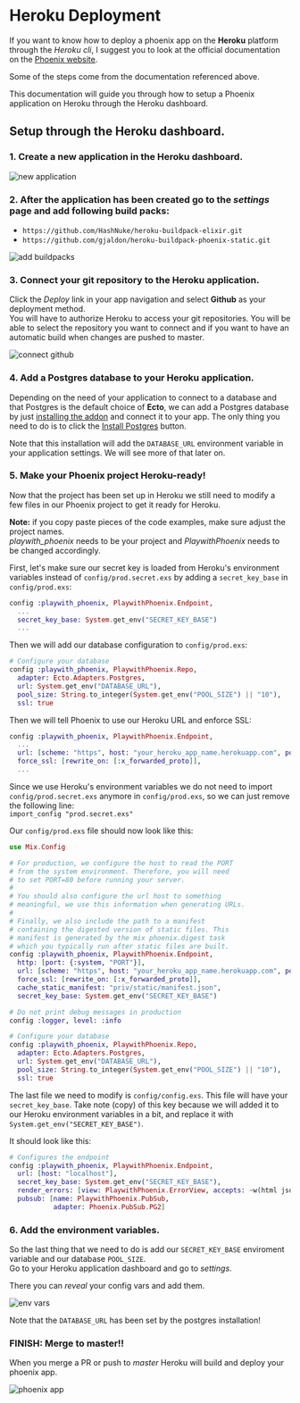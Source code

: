 # Heroku Deployment

If you want to know how to deploy a phoenix app on the **Heroku** platform through the _Heroku cli_,
I suggest you to look at the official documentation on the [Phoenix website](http://www.phoenixframework.org/docs/heroku).

Some of the steps come from the documentation referenced above.

This documentation will guide you through how to setup a Phoenix application on Heroku through the Heroku dashboard.

## Setup through the Heroku dashboard.
### 1. Create a new application in the Heroku dashboard.
![new application](https://cloud.githubusercontent.com/assets/7126237/22741835/df7864c6-ee14-11e6-8b88-2991b558c4eb.png)

### 2. After the application has been created go to the _settings_ page and add following build packs:
  * `https://github.com/HashNuke/heroku-buildpack-elixir.git`
  * `https://github.com/gjaldon/heroku-buildpack-phoenix-static.git`

![add buildpacks](https://cloud.githubusercontent.com/assets/7126237/22741836/df7b166c-ee14-11e6-8099-42d48dac01eb.png)

### 3. Connect your **git** repository to the Heroku application.
Click the _Deploy_ link in your app navigation and select **Github** as your deployment method.<br/>
You will have to authorize Heroku to access your git repositories.
You will be able to select the repository you want to connect and if you want to have an automatic build 
when changes are pushed to master.

![connect github](https://cloud.githubusercontent.com/assets/7126237/22741833/df76049c-ee14-11e6-9839-3a7190ed3122.png)

### 4. Add a Postgres database to your Heroku application.

Depending on the need of your application to connect to a database and that Postgres is the default choice
of **Ecto**, we can add a Postgres database by just [installing the addon](https://elements.heroku.com/addons/postgres)
and connect it to your app. The only thing you need to do is to click the [Install Postgres](https://elements.heroku.com/addons/postgres) button.

Note that this installation will add the `DATABASE_URL` environment variable in your application settings.
We will see more of that later on.

### 5. Make your Phoenix project Heroku-ready!
Now that the project has been set up in Heroku we still need to modify a few files in our Phoenix project
to get it ready for Heroku.

**Note:** if you copy paste pieces of the code examples, make sure adjust the project names.<br/>
*playwith_phoenix* needs to be your project and _PlaywithPhoenix_ needs to be changed accordingly.

First, let's make sure our secret key is loaded from Heroku's environment variables instead of 
`config/prod.secret.exs` by adding a `secret_key_base` in `config/prod.exs`:

```elixir
config :playwith_phoenix, PlaywithPhoenix.Endpoint,
  ...
  secret_key_base: System.get_env("SECRET_KEY_BASE")
  ...
```

Then we will add our database configuration to `config/prod.exs`:
```elixir
# Configure your database
config :playwith_phoenix, PlaywithPhoenix.Repo,
  adapter: Ecto.Adapters.Postgres,
  url: System.get_env("DATABASE_URL"),
  pool_size: String.to_integer(System.get_env("POOL_SIZE") || "10"),
  ssl: true
```

Then we will tell Phoenix to use our Heroku URL and enforce SSL:

```elixir
config :playwith_phoenix, PlaywithPhoenix.Endpoint,
  ...
  url: [scheme: "https", host: "your_heroku_app_name.herokuapp.com", port: 443],
  force_ssl: [rewrite_on: [:x_forwarded_proto]],
  ...
```

Since we use Heroku's environment variables we do not need to import `config/prod.secret.exs` anymore in `config/prod.exs`,
so we can just remove the following line:<br/>
`import_config "prod.secret.exs"`

Our `config/prod.exs` file should now look like this:
```elixir
use Mix.Config

# For production, we configure the host to read the PORT
# from the system environment. Therefore, you will need
# to set PORT=80 before running your server.
#
# You should also configure the url host to something
# meaningful, we use this information when generating URLs.
#
# Finally, we also include the path to a manifest
# containing the digested version of static files. This
# manifest is generated by the mix phoenix.digest task
# which you typically run after static files are built.
config :playwith_phoenix, PlaywithPhoenix.Endpoint,
  http: [port: {:system, "PORT"}],
  url: [scheme: "https", host: "your_heroku_app_name.herokuapp.com", port: 443],
  force_ssl: [rewrite_on: [:x_forwarded_proto]],
  cache_static_manifest: "priv/static/manifest.json",
  secret_key_base: System.get_env("SECRET_KEY_BASE")  

# Do not print debug messages in production
config :logger, level: :info

# Configure your database
config :playwith_phoenix, PlaywithPhoenix.Repo,
  adapter: Ecto.Adapters.Postgres,
  url: System.get_env("DATABASE_URL"),
  pool_size: String.to_integer(System.get_env("POOL_SIZE") || "10"),
  ssl: true
```

The last file we need to modify is `config/config.exs`. This file will have your `secret_key_base`.
Take note (copy) of this key because we will added it to our Heroku environment variables in a bit, and replace it with `System.get_env("SECRET_KEY_BASE")`.

It should look like this:
```elixir
# Configures the endpoint
config :playwith_phoenix, PlaywithPhoenix.Endpoint,
  url: [host: "localhost"],
  secret_key_base: System.get_env("SECRET_KEY_BASE"),
  render_errors: [view: PlaywithPhoenix.ErrorView, accepts: ~w(html json)],
  pubsub: [name: PlaywithPhoenix.PubSub,
           adapter: Phoenix.PubSub.PG2]
```

### 6. Add the environment variables.
 So the last thing that we need to do is add our `SECRET_KEY_BASE` enviroment variable and our database `POOL_SIZE`.<br/>
 Go to your Heroku application dashboard and go to _settings_.

 There you can _reveal_ your config vars and add them.

![env vars](https://cloud.githubusercontent.com/assets/7126237/22741834/df7850c6-ee14-11e6-9ae1-b344adcebecf.png)

Note that the `DATABASE_URL` has been set by the postgres installation!

### FINISH: Merge to master!!
 When you merge a PR or push to _master_ Heroku will build and deploy your phoenix app.       

![phoenix app](https://cloud.githubusercontent.com/assets/7126237/22741837/df82d7c6-ee14-11e6-9a3f-2d16c28e729b.png)

